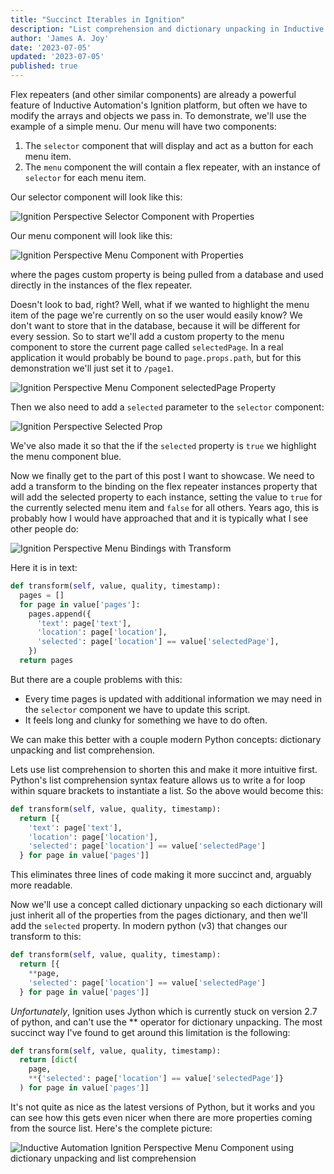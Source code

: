 ```yaml
---
title: "Succinct Iterables in Ignition"
description: "List comprehension and dictionary unpacking in Inductive Automation's Ignition platform"
author: 'James A. Joy'
date: '2023-07-05'
updated: '2023-07-05'
published: true
---
```


Flex repeaters (and other similar components) are already a powerful feature of Inductive Automation's Ignition platform, but often we have to modify the arrays and objects we pass in. To demonstrate, we'll use the example of a simple menu. Our menu will have two components:

1. The `selector` component that will display and act as a button for each menu item.
2. The `menu` component the will contain a flex repeater, with an instance of `selector` for each menu item.

Our selector component will look like this:

![Ignition Perspective Selector Component with Properties](https://res.cloudinary.com/jarautomation/image/upload/f_auto,q_auto,w_400/v1688948845/jamesjoy.site/selector.png)

Our menu component will look like this:

![Ignition Perspective Menu Component with Properties](https://res.cloudinary.com/jarautomation/image/upload/f_auto,q_auto,w_400/v1688948845/jamesjoy.site/menu.png)

where the pages custom property is being pulled from a database and used directly in the instances of the flex repeater.

Doesn't look to bad, right? Well, what if we wanted to highlight the menu item of the page we're currently on so the user would easily know? We don't want to store that in the database, because it will be different for every session. So to start we'll add a custom property to the menu component to store the current page called `selectedPage`. In a real application it would probably be bound to `page.props.path`, but for this demonstration we'll just set it to `/page1`.

![Ignition Perspective Menu Component selectedPage Property](https://res.cloudinary.com/jarautomation/image/upload/f_auto,q_auto,w_400/v1688949774/jamesjoy.site/selectedPage.png)

Then we also need to add a `selected` parameter to the `selector` component:

![Ignition Perspective Selected Prop](https://res.cloudinary.com/jarautomation/image/upload/f_auto,q_auto,w_400/v1688950361/selectedProp.png)

We've also made it so that the if the `selected` property is `true` we highlight the menu component blue.

Now we finally get to the part of this post I want to showcase. We need to add a transform to the binding on the flex repeater instances property that will add the selected property to each instance, setting the value to `true` for the currently selected menu item and `false` for all others. Years ago, this is probably how I would have approached that and it is typically what I see other people do:

![Ignition Perspective Menu Bindings with Transform](https://res.cloudinary.com/jarautomation/image/upload/f_auto,q_auto,w_600/v1688950935/menuBindings.png)

Here it is in text:

```python
def transform(self, value, quality, timestamp):
  pages = []
  for page in value['pages']:
    pages.append({
      'text': page['text'],
      'location': page['location'],
      'selected': page['location'] == value['selectedPage'],
    })
  return pages
```

But there are a couple problems with this:

- Every time pages is updated with additional information we may need in the `selector` component we have to update this script.
- It feels long and clunky for something we have to do often.

We can make this better with a couple modern Python concepts: dictionary unpacking and list comprehension.

Lets use list comprehension to shorten this and make it more intuitive first. Python's list comprehension syntax feature allows us to write a for loop within square brackets to instantiate a list. So the above would become this:

```python
def transform(self, value, quality, timestamp):
  return [{
    'text': page['text'],
    'location': page['location'],
    'selected': page['location'] == value['selectedPage']
  } for page in value['pages']]
```

This eliminates three lines of code making it more succinct and, arguably more readable.

Now we'll use a concept called dictionary unpacking so each dictionary will just inherit all of the properties from the pages dictionary, and then we'll add the `selected` property. In modern python (v3) that changes our transform to this:

```python
def transform(self, value, quality, timestamp):
  return [{
    **page,
    'selected': page['location'] == value['selectedPage']
  } for page in value['pages']]
```

*Unfortunately*, Ignition uses Jython which is currently stuck on version 2.7 of python, and can't use the ** operator for dictionary unpacking. The most succinct way I've found to get around this limitation is the following:

```python
def transform(self, value, quality, timestamp):
  return [dict(
    page,
    **{'selected': page['location'] == value['selectedPage']}
  ) for page in value['pages']]
```

It's not quite as nice as the latest versions of Python, but it works and you can see how this gets even nicer when there are more properties coming from the source list. Here's the complete picture:

![Inductive Automation Ignition Perspective Menu Component using dictionary unpacking and list comprehension](https://res.cloudinary.com/jarautomation/image/upload/f_auto,q_auto,w_700/v1688955943/menuFinal.png)

